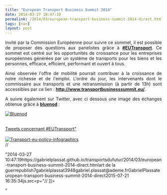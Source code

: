 ```yaml
---
title: "European Transport Business Summit 2014"
date: 2014-03-27 10:47:19
permalink: /2014/03/european-transport-business-summit-2014-direct.html
tags: [nan]
layout: post
---
```


<p style="text-align: justify">Invité par la Commission Européenne pour suivre ce sommet, il est possible de proposer des questions aux panelistes grâce à <a href="https://twitter.com/search?q=%23EUTransport" target="_blank"><strong>#EUTransport</strong></a>. Ce sommet est centré sur les opportunités de croissance pour les entreprises européennes générées par un système de transports pour les biens et les personnes, efficace, efficient, performant et ouvert à tous.</p> <p style="text-align: justify">Ainsi observée l'offre de mobilité pourrait contribuer à la croissance de notre richesse et de l'emploi. L'ordre du jour, les intervenants dont le commissaire aux transports et une retransmission (à partir de 13h) sont accessibles par ce lien : <a href="http://www.transportbusinesssummit.eu/" target="_blank"><strong>http://www.transportbusinesssummit.eu/</strong></a>.</p> <p style="text-align: justify">A suivre également sur Twitter, avec ci dessous une image des échanges obtenue grâce à <a href="http://bluenod.com/tag/eutransport" target="_blank"><strong>bluenod</strong></a> :</p> <p style="text-align: justify"><a class="asset-img-link" href="https://gabrielplassat.github.io/transportsdufutur/wp-content/uploads/sites/6/old/6a0120a66d2ad4970b01a73d9bd38f970d-pi.jpg"><img alt="Bluenod" border="0" class="asset  asset-image at-xid-6a0120a66d2ad4970b01a73d9bd38f970d image-full img-responsive" src="/wp-content/uploads/sites/6/old/6a0120a66d2ad4970b01a73d9bd38f970d-800wi.jpg" title="Bluenod" /></a></p>   <!--more-->  <p style="text-align: justify"> <br /><a class="twitter-timeline" href="https://twitter.com/search?q=%23EUTransport">Tweets concernant #EUTransport"</a><br /> <br /><a class="asset-img-link" href="https://gabrielplassat.github.io/transportsdufutur/wp-content/uploads/sites/6/old/6a0120a66d2ad4970b01a73d9aed78970d-pi.png"><img alt="Transport-eu-policy-infographics" border="0" class="asset  asset-image at-xid-6a0120a66d2ad4970b01a73d9aed78970d image-full img-responsive" src="/wp-content/uploads/sites/6/old/6a0120a66d2ad4970b01a73d9aed78970d-800wi.png" title="Transport-eu-policy-infographics" /></a><br /> // <![CDATA[ // &lt![CDATA[ !function(d,s,id){var js,fjs=d.getElementsByTagName(s)[0],p=/^http:/.test(d.location)?'http':'https'if(!d.getElementById(id)){js=d.createElement(s)js.id=idjs.src=p+&quot://platform.twitter.com/widgets.js&quotfjs.parentNode.insertBefore(js,fjs)}}(document,&quotscript&quot,&quottwitter-wjs&quot) // ]]&gt // ]]> </p>"2014-03-27 10:47:19https://gabrielplassat.github.io/transportsdufutur/2014/03/european-transport-business-summit-2014-direct.htmlart de la guerrepublish7gabrielplassat3948gabriel.plassat@ademe.frGabrielPlassateuropean-transport-business-summit-2014-direct2015-07-21 16:35:34js.src=p+&quot// ]]> </p>"
